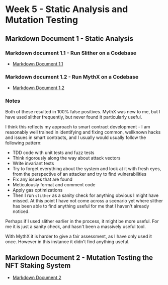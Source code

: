 # Week 5 - Static Analysis and Mutation Testing

## Markdown Document 1 - Static Analysis

### Markdown document 1.1 - Run Slither on a Codebase

- [Markdown Document 1.1](./slither.md)

### Markdown document 1.2 - Run MythX on a Codebase

- [Markdown Document 1.2](./mythx.md)

### Notes

Both of these resulted in 100% false positives. MythX was new to me, but I have used slither frequently, but never found it particularly useful.

I think this reflects my approach to smart contract development - I am reasonably well trained in identifying and fixing common, wellknown hacks and issues in smart contracts, and I usually would usually follow the following pattern:
- TDD code with unit tests and fuzz tests
- Think rigorously along the way about attack vectors
- Write invariant tests
- Try to forget everything about the system and look at it with fresh eyes, from the perspective of an attacker and try to find vulnerabilities
- Fix any issues that are found
- Meticulously format and comment code
- Apply gas optimizations
- Then I run `slither` as a sanity check for anything obvious I might have missed. At this point I have not come across a scenario yet where slither has been able to find anything useful for me that I haven't already noticed.

Perhaps if I used slither earlier in the process, it might be more useful. For me it is just a sanity check, and hasn't been a massively useful tool.

With MythX it is harder to give a fair assessment, as I have only used it once. However in this instance it didn't find anything useful.

## Markdown Document 2 - Mutation Testing the NFT Staking System

- [Markdown Document 2](./mythx.md)

